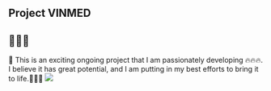 ## Project VINMED
##  🚧🚧🚧

🎯 This is an exciting ongoing project that I am passionately developing 🔥🔥🔥. I believe it has great potential, and I am putting in my best efforts to bring it to life.💪💪💪
<img src="https://github.com/Kiritokunnnnn/VINMED-fullstack/blob/e9220787232812d6bb2ed228cdff9ff497efaf94/image/Screenshot%202025-03-01%20223229.png"/>
